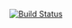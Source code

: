 [![Build Status](https://travis-ci.com/soleverlee/btree.svg?branch=master)](https://travis-ci.com/soleverlee/btree)
